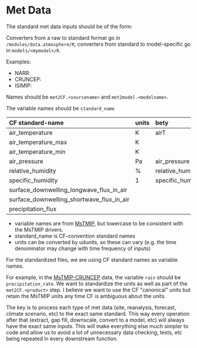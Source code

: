 # Met Data

The standard met data inputs should be of the form:

Converters from a raw to standard format go in `/modules/data.atmosphere/R`; converters from standard to model-specific go in `models/<mymodel>/R`.

Examples:
* NARR:
* CRUNCEP:
* ISIMIP: 

Names should be `met2CF.<sourcename>` and `met2model.<modelname>`.

The variable names should be `standard_name`


| CF standard-name                          | units | bety         | isimip       | cruncep | narr  |
|:------------------------------------------|:------|:-------------|:-------------|:--------|:------|
| air_temperature                           | K     | airT         | tasAdjust    | tair    | air   |
| air_temperature_max                       | K     |              | tasmaxAdjust | NA      | tmax  |
| air_temperature_min                       | K     |              | tasminAdjust | NA      | tmin  |
| air_pressure                              | Pa    | air_pressure |              |         |       |
| relative_humidity                         | % | relative_humidity | rhurs       | NA      | rhum  |
| specific_humidity                         | 1 | specific_humidity | NA           | qair    | shum  |
| surface_downwelling_longwave_flux_in_air  |       |              | rldsAdjust   | swdown  | dswrf |
| surface_downwelling_shortwave_flux_in_air |       |              | rsdsAdjust   | lwdown  | dlwrf |
| precipitation_flux                        |       |              | prAdjust     | rain    | acpc  |


* variable names are from [MsTMIP](http://nacp.ornl.gov/MsTMIP_variables.shtml), but lowercase to be consistent with the MsTMIP drivers.
* standard_name is CF-convention standard names
* units can be converted by udunits, so these can vary (e.g. the time denominator may change with time frequency of inputs)

For the standardized files, we are using CF standard names as variable names.

For example, in the [MsTMIP-CRUNCEP](https://www.betydb.org/inputs/280) data, the variable `rain` should be `precipitation_rate`.
We want to standardize the units as well as part of the `met2CF.<product>` step. I believe we want to use the CF "canonical" units but retain the MsTMIP units any time CF is ambiguous about the units.

The key is to process each type of met data (site, reanalysis, forecast, climate scenario, etc) to the exact same standard. This way every operation after that (extract, gap fill, downscale, convert to a model, etc) will always have the exact same inputs. This will make everything else much simpler to code and allow us to avoid a lot of unnecessary data checking, tests, etc being repeated in every downstream function.